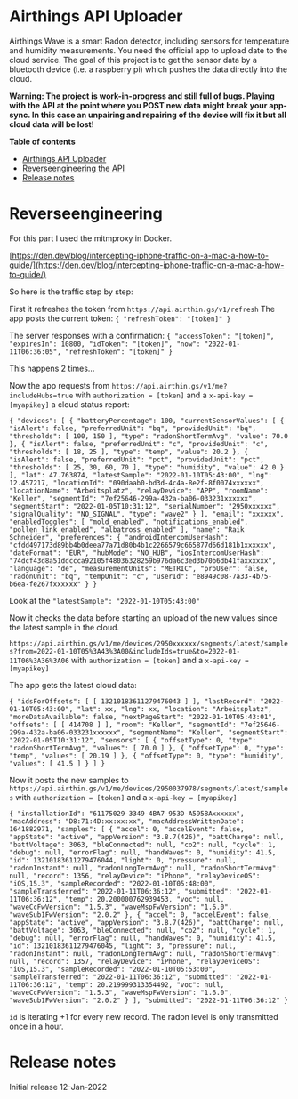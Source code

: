 # Airthings API Uploader

Airthings Wave is a smart Radon detector, including sensors for temperature and humidity measurements. You need the official app to upload date to the cloud service. The goal of this project is to get the sensor data by a bluetooth device (i.e. a raspberry pi) which pushes the data directly into the cloud.


**Warning:
The project is work-in-progress and still full of bugs. Playing with the API at the point where you POST new data might break your app-sync. In this case an unpairing and repairing of the device will fix it but all cloud data will be lost!**



**Table of contents**

- [Airthings API Uploader](#Airthings-API-Uploader)
- [Reverseengineering the API](#Reverseengineering)
- [Release notes](#release-notes)

# Reverseengineering

For this part I used the mitmproxy in Docker.

[https://den.dev/blog/intercepting-iphone-traffic-on-a-mac-a-how-to-guide/](https://den.dev/blog/intercepting-iphone-traffic-on-a-mac-a-how-to-guide/)


So here is the traffic step by step:

First it refreshes the token from ```https://api.airthin.gs/v1/refresh```
The app posts the current token:
```{ "refreshToken": "[token]" }```

The server responses with a confirmation:
```{ "accessToken": "[token]", "expiresIn": 10800, "idToken": "[token]", "now": "2022-01-11T06:36:05", "refreshToken": "[token]" }```

This happens 2 times...

Now the app requests from ```https://api.airthin.gs/v1/me?includeHubs=true``` with ```authorization = [token]``` and a ```x-api-key = [myapikey]``` a cloud status report:

```{ "devices": [ { "batteryPercentage": 100, "currentSensorValues": [ { "isAlert": false, "preferredUnit": "bq", "providedUnit": "bq", "thresholds": [ 100, 150 ], "type": "radonShortTermAvg", "value": 70.0 }, { "isAlert": false, "preferredUnit": "c", "providedUnit": "c", "thresholds": [ 18, 25 ], "type": "temp", "value": 20.2 }, { "isAlert": false, "preferredUnit": "pct", "providedUnit": "pct", "thresholds": [ 25, 30, 60, 70 ], "type": "humidity", "value": 42.0 } ], "lat": 47.763874, "latestSample": "2022-01-10T05:43:00", "lng": 12.457217, "locationId": "090daab0-bd3d-4c4a-8e2f-8f0074xxxxxx", "locationName": "Arbeitsplatz", "relayDevice": "APP", "roomName": "Keller", "segmentId": "7ef25646-299a-432a-ba06-033231xxxxxx", "segmentStart": "2022-01-05T10:31:12", "serialNumber": "2950xxxxxx", "signalQuality": "NO_SIGNAL", "type": "wave2" } ], "email": "xxxxxx", "enabledToggles": [ "mold_enabled", "notifications_enabled", "pollen_link_enabled", "albatross_enabled" ], "name": "Raik Schneider", "preferences": { "androidIntercomUserHash": "cfdd497173d89bb4b0deea77a71d80b4b1c2266579c665877d66d181b1xxxxxx", "dateFormat": "EUR", "hubMode": "NO_HUB", "iosIntercomUserHash": "74dcf43d8a51ddccca92105f48036328259b976da6c3ed3b70b6db41faxxxxxx", "language": "de", "measurementUnits": "METRIC", "proUser": false, "radonUnit": "bq", "tempUnit": "c", "userId": "e8949c08-7a33-4b75-b6ea-fe267fxxxxxx" } }```

Look at the ```"latestSample": "2022-01-10T05:43:00"```

Now it checks the data before starting an upload of the new values since the latest sample in the cloud.

```https://api.airthin.gs/v1/me/devices/2950xxxxxx/segments/latest/samples?from=2022-01-10T05%3A43%3A00&includeIds=true&to=2022-01-11T06%3A36%3A06``` with ```authorization = [token]``` and a ```x-api-key = [myapikey]```

The app gets the latest cloud data:

```{ "idsForOffsets": [ [ 13210183611279476043 ] ], "lastRecord": "2022-01-10T05:43:00", "lat": xx, "lng": xx, "location": "Arbeitsplatz", "moreDataAvailable": false, "nextPageStart": "2022-01-10T05:43:01", "offsets": [ [ 414708 ] ], "room": "Keller", "segmentId": "7ef25646-299a-432a-ba06-033231xxxxxx", "segmentName": "Keller", "segmentStart": "2022-01-05T10:31:12", "sensors": [ { "offsetType": 0, "type": "radonShortTermAvg", "values": [ 70.0 ] }, { "offsetType": 0, "type": "temp", "values": [ 20.19 ] }, { "offsetType": 0, "type": "humidity", "values": [ 41.5 ] } ] }```

Now it posts the new samples to ```https://api.airthin.gs/v1/me/devices/2950037978/segments/latest/samples``` with ```authorization = [token]``` and a ```x-api-key = [myapikey]```

```{ "installationId": "61175029-3349-4BA7-953D-A5958Axxxxxx", "macAddress": "D8:71:4D:xx:xx:xx", "macAddressWrittenDate": 1641882971, "samples": [ { "accel": 0, "accelEvent": false, "appState": "active", "appVersion": "3.8.7(426)", "battCharge": null, "battVoltage": 3063, "bleConnected": null, "co2": null, "cycle": 1, "debug": null, "errorFlag": null, "handWaves": 0, "humidity": 41.5, "id": 13210183611279476044, "light": 0, "pressure": null, "radonInstant": null, "radonLongTermAvg": null, "radonShortTermAvg": null, "record": 1356, "relayDevice": "iPhone", "relayDeviceOS": "iOS,15.3", "sampleRecorded": "2022-01-10T05:48:00", "sampleTransferred": "2022-01-11T06:36:12", "submitted": "2022-01-11T06:36:12", "temp": 20.200000762939453, "voc": null, "waveCcFwVersion": "1.5.3", "waveMspFwVersion": "1.6.0", "waveSub1FwVersion": "2.0.2" }, { "accel": 0, "accelEvent": false, "appState": "active", "appVersion": "3.8.7(426)", "battCharge": null, "battVoltage": 3063, "bleConnected": null, "co2": null, "cycle": 1, "debug": null, "errorFlag": null, "handWaves": 0, "humidity": 41.5, "id": 13210183611279476045, "light": 3, "pressure": null, "radonInstant": null, "radonLongTermAvg": null, "radonShortTermAvg": null, "record": 1357, "relayDevice": "iPhone", "relayDeviceOS": "iOS,15.3", "sampleRecorded": "2022-01-10T05:53:00", "sampleTransferred": "2022-01-11T06:36:12", "submitted": "2022-01-11T06:36:12", "temp": 20.219999313354492, "voc": null, "waveCcFwVersion": "1.5.3", "waveMspFwVersion": "1.6.0", "waveSub1FwVersion": "2.0.2" } ], "submitted": "2022-01-11T06:36:12" }```

```id``` is iterating +1 for every new record. The radon level is only transmitted once in a hour.


# Release notes

Initial release 12-Jan-2022

